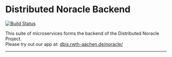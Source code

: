 Distributed Noracle Backend
===================

[![Build Status](https://jenkins.dbis.rwth-aachen.de/buildStatus/icon?job=Distributed-Noracle-Backend)](https://jenkins.dbis.rwth-aachen.de/job/Distributed-Noracle-Backend/)  

This suite of microservices forms the backend of the Distributed Noracle Project.  
Please try out our app at: [dbis.rwth-aachen.de/noracle/](http://dbis.rwth-aachen.de/noracle/)

---------------
